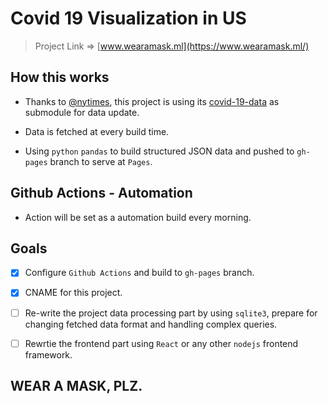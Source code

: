 # Covid 19 Visualization in US

> Project Link => [www.wearamask.ml](https://www.wearamask.ml/)

## How this works

+ Thanks to [@nytimes](https://github.com/nytimes), this project is using its [covid-19-data](https://github.com/nytimes/covid-19-data) as submodule for data update.

+ Data is fetched at every build time.

+ Using `python` `pandas` to build structured JSON data and pushed to `gh-pages` branch to serve at `Pages`.

## Github Actions - Automation

+ Action will be set as a automation build every morning.

## Goals

- [x] Configure `Github Actions` and build to `gh-pages` branch.

- [x] CNAME for this project.

- [ ] Re-write the project data processing part by using `sqlite3`, prepare for changing fetched data format and handling complex queries.

- [ ] Rewrtie the frontend part using `React` or any other `nodejs` frontend framework.

## WEAR A MASK, PLZ.


